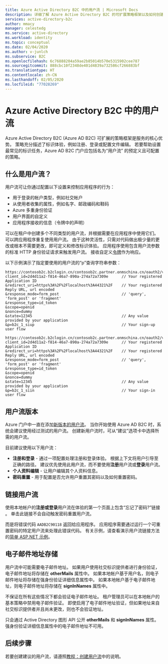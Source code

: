 ```yaml
---
title: Azure Active Directory B2C 中的用户流 | Microsoft Docs
description: 详细了解 Azure Active Directory B2C 的可扩展策略框架以及如何创建各种用户流。
services: active-directory-b2c
author: mmacy
manager: celestedg
ms.service: active-directory
ms.workload: identity
ms.topic: conceptual
ms.date: 02/04/2020
ms.author: v-junlch
ms.subservice: B2C
ms.openlocfilehash: 6c76888204a59ae2b85014b570e5315902cee787
ms.sourcegitcommit: 888cbc10f2348de401d4839a732586cf266883bf
ms.translationtype: HT
ms.contentlocale: zh-CN
ms.lasthandoff: 02/05/2020
ms.locfileid: "77028269"
---
```

# <a name="user-flows-in-azure-active-directory-b2c"></a>Azure Active Directory B2C 中的用户流

Azure Active Directory B2C (Azure AD B2C) 可扩展的策略框架是服务的核心优势。 策略充分描述了标识体验，例如注册、登录或配置文件编辑。 若要帮助设置最常见的标识任务，Azure AD B2C 门户应包括名为“用户流”  的预定义且可配置的策略。

## <a name="what-are-user-flows"></a>什么是用户流？

用户流可让你通过配置以下设置来控制应用程序的行为：

- 用于登录的帐户类型，例如社交帐户
- 从使用者收集的属性，例如名字、邮政编码和鞋码
- Azure 多重身份验证
- 用户界面的自定义
- 应用程序接收的信息（令牌中的声明）

可以在租户中创建多个不同类型的用户流，并根据需要在应用程序中使用它们。 可以跨应用程序重复使用用户流。 由于这种灵活性，只需对代码做出极少量的更改或根本不需要更改，即可定义和修改标识体验。 应用程序使用包含用户流参数的标准 HTTP 身份验证请求来触发用户流。 接收自定义[令牌](tokens-overview.md)作为响应。

以下示例演示了指定要使用的用户流的“p”查询字符串参数：

```
https://contosob2c.b2clogin.cn/contosob2c.partner.onmschina.cn/oauth2/v2.0/authorize?
client_id=2d4d11a2-f814-46a7-890a-274a72a7309e      // Your registered Application ID
&redirect_uri=https%3A%2F%2Flocalhost%3A44321%2F    // Your registered Reply URL, url encoded
&response_mode=form_post                            // 'query', 'form_post' or 'fragment'
&response_type=id_token
&scope=openid
&nonce=dummy
&state=12345                                        // Any value provided by your application
&p=b2c_1_siup                                       // Your sign-up user flow
```

```
https://contosob2c.b2clogin.cn/contosob2c.partner.onmschina.cn/oauth2/v2.0/authorize?
client_id=2d4d11a2-f814-46a7-890a-274a72a7309e      // Your registered Application ID
&redirect_uri=https%3A%2F%2Flocalhost%3A44321%2F    // Your registered Reply URL, url encoded
&response_mode=form_post                            // 'query', 'form_post' or 'fragment'
&response_type=id_token
&scope=openid
&nonce=dummy
&state=12345                                        // Any value provided by your application
&p=b2c_1_siin                                       // Your sign-in user flow
```

## <a name="user-flow-versions"></a>用户流版本

Azure 门户中一直在添加[新版本的用户流](user-flow-versions.md)。 当你开始使用 Azure AD B2C 时，系统会建议使用经过测试的用户流。 创建新用户流时，可从“建议”选项卡中选择所需的用户流。 

目前建议使用以下用户流：

- **注册和登录** - 通过一项配置处理注册和登录体验。 根据上下文将用户引导至正确的路径。 建议优先使用此用户流，而不要使用**注册**用户流或**登录**用户流。
- **个人资料编辑** - 让用户编辑其个人资料信息。
- **密码重置** - 用于配置是否允许用户重置其密码以及如何重置密码。

## <a name="linking-user-flows"></a>链接用户流

使用本地帐户的**注册或登录**用户流在体验的第一个页面上包含“忘记了密码?”链接  。 单击此链接不会自动触发密码重置用户流。

而是将错误代码 `AADB2C90118` 返回给应用程序。 应用程序需要通过运行一个可重置密码的特定用户流来处理此错误代码。 有关示例，请查看演示用户流链接方法的[简单 ASP.NET 示例](https://github.com/AzureADQuickStarts/B2C-WebApp-OpenIDConnect-DotNet-SUSI)。

## <a name="email-address-storage"></a>电子邮件地址存储

用户流中可能需要电子邮件地址。 如果用户使用社交标识提供者进行身份验证，电子邮件地址将存储在 **otherMails** 属性中。 如果本地帐户基于用户名，则电子邮件地址将存储在强身份验证详细信息属性中。 如果本地帐户基于电子邮件地址，则电子邮件地址将存储在 **signInNames** 属性中。

不保证在所有这些情况下都会验证电子邮件地址。 租户管理员可以在本地帐户的基本策略中禁用电子邮件验证。 即使启用了电子邮件地址验证，但如果地址来自社交标识提供者并且尚未更改，则也不会验证地址。

只会通过 Active Directory 图形 API 公开 **otherMails** 和 **signInNames** 属性。 强身份验证详细信息属性中的电子邮件地址不可用。

## <a name="next-steps"></a>后续步骤

若要创建建议的用户流，请遵照[教程：创建用户流](tutorial-create-user-flows.md)中的说明。



